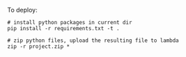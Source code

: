 To deploy:


    # install python packages in current dir
    pip install -r requirements.txt -t .

    # zip python files, upload the resulting file to lambda
    zip -r project.zip *

